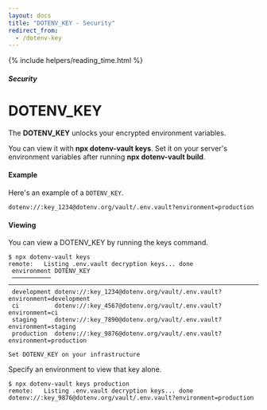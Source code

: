 ```yaml
---
layout: docs
title: "DOTENV_KEY - Security"
redirect_from:
  - /dotenv-key
---
```


{% include helpers/reading_time.html %}

##### Security

# DOTENV_KEY

The **DOTENV_KEY** unlocks your encrypted environment variables.

You can view it with **npx dotenv-vault keys**. Set it on your server's environment variables after running **npx dotenv-vault build**.

#### Example

Here's an example of a `DOTENV_KEY`.

```
dotenv://:key_1234@dotenv.org/vault/.env.vault?environment=production
```

#### Viewing

You can view a DOTENV_KEY by running the keys command.

```
$ npx dotenv-vault keys
remote:   Listing .env.vault decryption keys... done
 environment DOTENV_KEY
 ─────────── ──────────────────────────────────────────────────────────────────────────────────────────────────────────────────────────────────
 development dotenv://:key_1234@dotenv.org/vault/.env.vault?environment=development
 ci          dotenv://:key_4567@dotenv.org/vault/.env.vault?environment=ci
 staging     dotenv://:key_7890@dotenv.org/vault/.env.vault?environment=staging
 production  dotenv://:key_9876@dotenv.org/vault/.env.vault?environment=production

Set DOTENV_KEY on your infrastructure
```

Specify an environment to view that key alone.

```
$ npx dotenv-vault keys production
remote:   Listing .env.vault decryption keys... done
dotenv://:key_9876@dotenv.org/vault/.env.vault?environment=production
```
